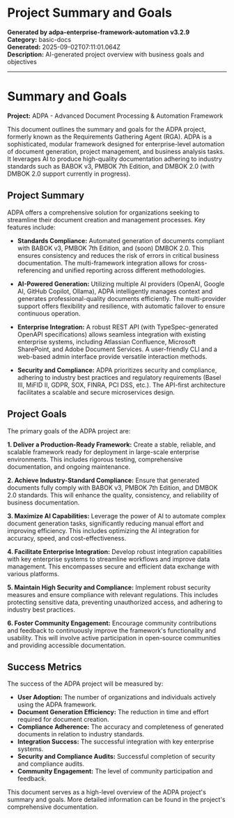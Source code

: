 # Project Summary and Goals

**Generated by adpa-enterprise-framework-automation v3.2.9**  
**Category:** basic-docs  
**Generated:** 2025-09-02T07:11:01.064Z  
**Description:** AI-generated project overview with business goals and objectives

---

# Summary and Goals

**Project:** ADPA - Advanced Document Processing & Automation Framework

This document outlines the summary and goals for the ADPA project, formerly known as the Requirements Gathering Agent (RGA).  ADPA is a sophisticated, modular framework designed for enterprise-level automation of document generation, project management, and business analysis tasks.  It leverages AI to produce high-quality documentation adhering to industry standards such as BABOK v3, PMBOK 7th Edition, and DMBOK 2.0 (with DMBOK 2.0 support currently in progress).

## Project Summary

ADPA offers a comprehensive solution for organizations seeking to streamline their document creation and management processes. Key features include:

* **Standards Compliance:**  Automated generation of documents compliant with BABOK v3, PMBOK 7th Edition, and (soon) DMBOK 2.0. This ensures consistency and reduces the risk of errors in critical business documentation.  The multi-framework integration allows for cross-referencing and unified reporting across different methodologies.

* **AI-Powered Generation:**  Utilizing multiple AI providers (OpenAI, Google AI, GitHub Copilot, Ollama), ADPA intelligently manages context and generates professional-quality documents efficiently.  The multi-provider support offers flexibility and resilience, with automatic failover to ensure continuous operation.

* **Enterprise Integration:** A robust REST API (with TypeSpec-generated OpenAPI specifications) allows seamless integration with existing enterprise systems, including Atlassian Confluence, Microsoft SharePoint, and Adobe Document Services.  A user-friendly CLI and a web-based admin interface provide versatile interaction methods.

* **Security and Compliance:**  ADPA prioritizes security and compliance, adhering to industry best practices and regulatory requirements (Basel III, MiFID II, GDPR, SOX, FINRA, PCI DSS, etc.).  The API-first architecture facilitates a scalable and secure microservices design.


## Project Goals

The primary goals of the ADPA project are:

**1. Deliver a Production-Ready Framework:**  Create a stable, reliable, and scalable framework ready for deployment in large-scale enterprise environments. This includes rigorous testing, comprehensive documentation, and ongoing maintenance.

**2. Achieve Industry-Standard Compliance:** Ensure that generated documents fully comply with BABOK v3, PMBOK 7th Edition, and DMBOK 2.0 standards. This will enhance the quality, consistency, and reliability of business documentation.

**3. Maximize AI Capabilities:** Leverage the power of AI to automate complex document generation tasks, significantly reducing manual effort and improving efficiency. This includes optimizing the AI integration for accuracy, speed, and cost-effectiveness.

**4. Facilitate Enterprise Integration:**  Develop robust integration capabilities with key enterprise systems to streamline workflows and improve data management. This encompasses secure and efficient data exchange with various platforms.

**5. Maintain High Security and Compliance:** Implement robust security measures and ensure compliance with relevant regulations.  This includes protecting sensitive data, preventing unauthorized access, and adhering to industry best practices.

**6. Foster Community Engagement:** Encourage community contributions and feedback to continuously improve the framework's functionality and usability. This will involve active participation in open-source communities and providing accessible documentation.


## Success Metrics

The success of the ADPA project will be measured by:

* **User Adoption:**  The number of organizations and individuals actively using the ADPA framework.
* **Document Generation Efficiency:** The reduction in time and effort required for document creation.
* **Compliance Adherence:**  The accuracy and completeness of generated documents in relation to industry standards.
* **Integration Success:** The successful integration with key enterprise systems.
* **Security and Compliance Audits:**  Successful completion of security and compliance audits.
* **Community Engagement:** The level of community participation and feedback.


This document serves as a high-level overview of the ADPA project's summary and goals.  More detailed information can be found in the project's comprehensive documentation.
